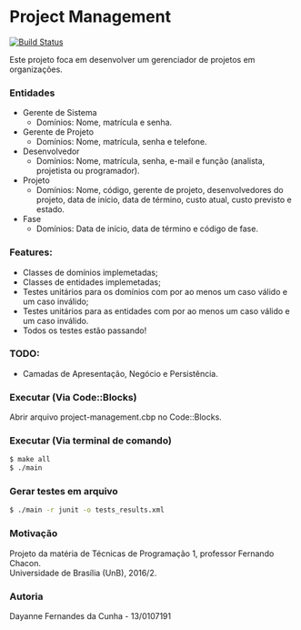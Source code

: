 Project Management
=============

[![Build Status](https://travis-ci.org/Dayof/project-management.svg?branch=master)](https://travis-ci.org/Dayof/project-management)

Este projeto foca em desenvolver um gerenciador de projetos em organizações.

### Entidades
- Gerente de Sistema
	- Domínios: Nome, matrícula e senha.
- Gerente de Projeto
	- Domínios: Nome, matrícula, senha e telefone.
- Desenvolvedor
	- Domínios: Nome, matrícula, senha, e-mail e 
			função (analista, projetista ou programador).
- Projeto
	- Domínios: Nome, código, gerente de projeto, desenvolvedores do projeto, 
			data de início, data de término, custo atual, custo previsto e 
			estado.
- Fase
	- Domínios: Data de início, data de término e código de fase.

### Features: 
- Classes de domínios implemetadas;
- Classes de entidades implemetadas;
- Testes unitários para os domínios com por ao menos um caso válido e um caso inválido;
- Testes unitários para as entidades com por ao menos um caso válido e um caso inválido.
- Todos os testes estão passando!

### TODO: 
- Camadas de Apresentação, Negócio e Persistência.

### Executar (Via Code::Blocks)

Abrir arquivo project-management.cbp no Code::Blocks.

### Executar (Via terminal de comando)

``` bash
$ make all
$ ./main
```

### Gerar testes em arquivo

``` bash
$ ./main -r junit -o tests_results.xml
```

### Motivação
Projeto da matéria de Técnicas de Programação 1, professor Fernando Chacon. </br>
Universidade de Brasília (UnB), 2016/2.

### Autoria
Dayanne Fernandes da Cunha - 13/0107191

